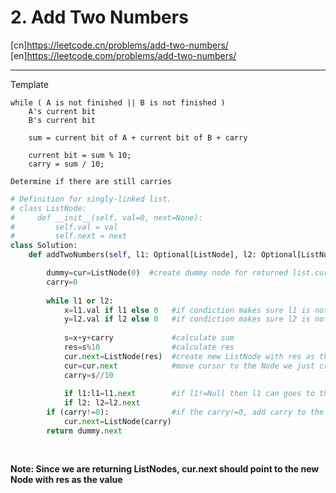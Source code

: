 # 2. Add Two Numbers

[cn]<https://leetcode.cn/problems/add-two-numbers/>
[en]<https://leetcode.com/problems/add-two-numbers/>

---

Template
```
while ( A is not finished || B is not finished )
    A's current bit
    B's current bit

    sum = current bit of A + current bit of B + carry

    current bit = sum % 10;
    carry = sum / 10;

Determine if there are still carries

```

```py
# Definition for singly-linked list.
# class ListNode:
#     def __init__(self, val=0, next=None):
#         self.val = val
#         self.next = next
class Solution:
    def addTwoNumbers(self, l1: Optional[ListNode], l2: Optional[ListNode]) -> Optional[ListNode]:

        dummy=cur=ListNode(0)  #create dummy node for returned list.cur always points to current bit
        carry=0
        
        while l1 or l2:
            x=l1.val if l1 else 0   #if condiction makes sure l1 is not null
            y=l2.val if l2 else 0   #if condiction makes sure l2 is not null
            
            s=x+y+carry             #calculate sum
            res=s%10                #calculate res
            cur.next=ListNode(res)  #create new ListNode with res as the value
            cur=cur.next            #move cursor to the Node we just created
            carry=s//10
            
            if l1:l1=l1.next        #if l1!=Null then l1 can goes to the next node
            if l2: l2=l2.next
        if (carry!=0):              #if the carry!=0, add carry to the last node
            cur.next=ListNode(carry)
        return dummy.next
            
        
```

**Note: Since we are returning ListNodes, cur.next should point to the new Node with res as the value**
